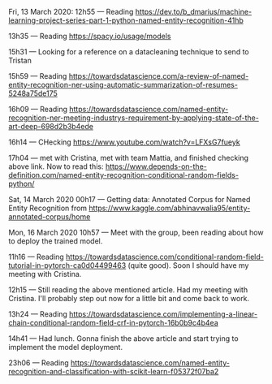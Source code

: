 Fri, 13 March 2020:
  12h55 — Reading https://dev.to/b_dmarius/machine-learning-project-series-part-1-python-named-entity-recognition-41hb
 
  13h35 — Reading https://spacy.io/usage/models
  
15h31 — Looking for a reference on a datacleaning technique to send to Tristan

15h59 — Reading https://towardsdatascience.com/a-review-of-named-entity-recognition-ner-using-automatic-summarization-of-resumes-5248a75de175

16h09 — Reading https://towardsdatascience.com/named-entity-recognition-ner-meeting-industrys-requirement-by-applying-state-of-the-art-deep-698d2b3b4ede

16h14 — CHecking https://www.youtube.com/watch?v=LFXsG7fueyk

17h04 — met with Cristina, met with team Mattia, and finished checking above link. Now to read this: https://www.depends-on-the-definition.com/named-entity-recognition-conditional-random-fields-python/

Sat, 14 March 2020
00h17 — Getting data: Annotated Corpus for Named Entity Recognition from https://www.kaggle.com/abhinavwalia95/entity-annotated-corpus/home

Mon, 16 March 2020
10h57 — Meet with the group, been reading about how to deploy the trained model.

11h16 — Reading https://towardsdatascience.com/conditional-random-field-tutorial-in-pytorch-ca0d04499463 (quite good). Soon I should have my meeting with Cristina.

12h15 — Still reading the above mentioned article. Had my meeting with Cristina. I'll probably step out now for a little bit and come back to work.

13h24 — Reading https://towardsdatascience.com/implementing-a-linear-chain-conditional-random-field-crf-in-pytorch-16b0b9c4b4ea

14h41 — Had lunch. Gonna finish the above article and start trying to implement the model deployment.

23h06 — Reading https://towardsdatascience.com/named-entity-recognition-and-classification-with-scikit-learn-f05372f07ba2 